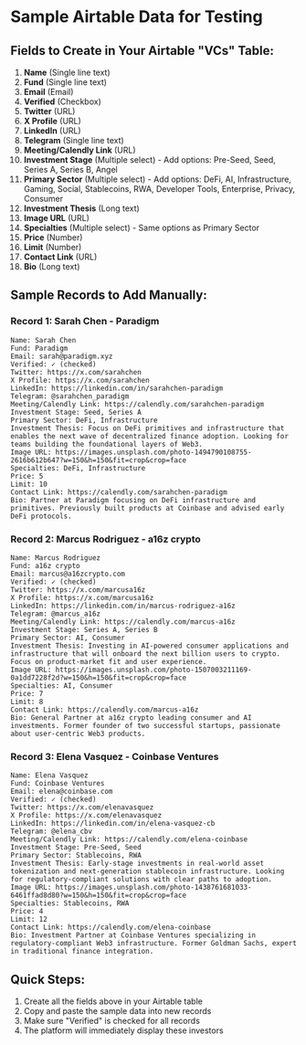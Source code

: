 # Sample Airtable Data for Testing

## Fields to Create in Your Airtable "VCs" Table:

1. **Name** (Single line text)
2. **Fund** (Single line text) 
3. **Email** (Email)
4. **Verified** (Checkbox)
5. **Twitter** (URL)
6. **X Profile** (URL)
7. **LinkedIn** (URL)
8. **Telegram** (Single line text)
9. **Meeting/Calendly Link** (URL)
10. **Investment Stage** (Multiple select) - Add options: Pre-Seed, Seed, Series A, Series B, Angel
11. **Primary Sector** (Multiple select) - Add options: DeFi, AI, Infrastructure, Gaming, Social, Stablecoins, RWA, Developer Tools, Enterprise, Privacy, Consumer
12. **Investment Thesis** (Long text)
13. **Image URL** (URL)
14. **Specialties** (Multiple select) - Same options as Primary Sector
15. **Price** (Number)
16. **Limit** (Number)
17. **Contact Link** (URL)
18. **Bio** (Long text)

## Sample Records to Add Manually:

### Record 1: Sarah Chen - Paradigm
```
Name: Sarah Chen
Fund: Paradigm
Email: sarah@paradigm.xyz
Verified: ✓ (checked)
Twitter: https://x.com/sarahchen
X Profile: https://x.com/sarahchen
LinkedIn: https://linkedin.com/in/sarahchen-paradigm
Telegram: @sarahchen_paradigm
Meeting/Calendly Link: https://calendly.com/sarahchen-paradigm
Investment Stage: Seed, Series A
Primary Sector: DeFi, Infrastructure
Investment Thesis: Focus on DeFi primitives and infrastructure that enables the next wave of decentralized finance adoption. Looking for teams building the foundational layers of Web3.
Image URL: https://images.unsplash.com/photo-1494790108755-2616b612b647?w=150&h=150&fit=crop&crop=face
Specialties: DeFi, Infrastructure
Price: 5
Limit: 10
Contact Link: https://calendly.com/sarahchen-paradigm
Bio: Partner at Paradigm focusing on DeFi infrastructure and primitives. Previously built products at Coinbase and advised early DeFi protocols.
```

### Record 2: Marcus Rodriguez - a16z crypto
```
Name: Marcus Rodriguez
Fund: a16z crypto
Email: marcus@a16zcrypto.com
Verified: ✓ (checked)
Twitter: https://x.com/marcusa16z
X Profile: https://x.com/marcusa16z
LinkedIn: https://linkedin.com/in/marcus-rodriguez-a16z
Telegram: @marcus_a16z
Meeting/Calendly Link: https://calendly.com/marcus-a16z
Investment Stage: Series A, Series B
Primary Sector: AI, Consumer
Investment Thesis: Investing in AI-powered consumer applications and infrastructure that will onboard the next billion users to crypto. Focus on product-market fit and user experience.
Image URL: https://images.unsplash.com/photo-1507003211169-0a1dd7228f2d?w=150&h=150&fit=crop&crop=face
Specialties: AI, Consumer
Price: 7
Limit: 8
Contact Link: https://calendly.com/marcus-a16z
Bio: General Partner at a16z crypto leading consumer and AI investments. Former founder of two successful startups, passionate about user-centric Web3 products.
```

### Record 3: Elena Vasquez - Coinbase Ventures
```
Name: Elena Vasquez
Fund: Coinbase Ventures
Email: elena@coinbase.com
Verified: ✓ (checked)
Twitter: https://x.com/elenavasquez
X Profile: https://x.com/elenavasquez
LinkedIn: https://linkedin.com/in/elena-vasquez-cb
Telegram: @elena_cbv
Meeting/Calendly Link: https://calendly.com/elena-coinbase
Investment Stage: Pre-Seed, Seed
Primary Sector: Stablecoins, RWA
Investment Thesis: Early-stage investments in real-world asset tokenization and next-generation stablecoin infrastructure. Looking for regulatory-compliant solutions with clear paths to adoption.
Image URL: https://images.unsplash.com/photo-1438761681033-6461ffad8d80?w=150&h=150&fit=crop&crop=face
Specialties: Stablecoins, RWA
Price: 4
Limit: 12
Contact Link: https://calendly.com/elena-coinbase
Bio: Investment Partner at Coinbase Ventures specializing in regulatory-compliant Web3 infrastructure. Former Goldman Sachs, expert in traditional finance integration.
```

## Quick Steps:
1. Create all the fields above in your Airtable table
2. Copy and paste the sample data into new records
3. Make sure "Verified" is checked for all records
4. The platform will immediately display these investors